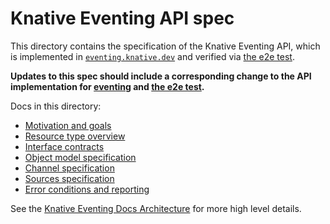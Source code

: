 # Knative Eventing API spec

This directory contains the specification of the Knative Eventing API, which is
implemented in [`eventing.knative.dev`](/pkg/apis/eventing/v1beta1) and
verified via [the e2e test](/test/e2e).

**Updates to this spec should include a corresponding change to the API
implementation for [eventing](/pkg/apis/eventing/v1beta1) and
[the e2e test](/test/e2e).**

Docs in this directory:

- [Motivation and goals](motivation.md)
- [Resource type overview](overview.md)
- [Interface contracts](interfaces.md)
- [Object model specification](spec.md)
- [Channel specification](channel.md)
- [Sources specification](sources.md)
- [Error conditions and reporting](https://knative.dev/docs/serving/spec/knative-api-specification-1.0/#error-signalling)

See the
[Knative Eventing Docs Architecture](https://www.knative.dev/docs/eventing/#architecture)
for more high level details.

<!-- TODO(#498): Update the docs/Architecture page. -->
